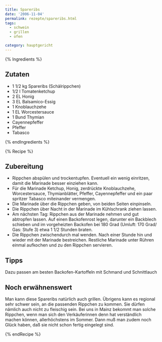 ```yaml
---
title: Spareribs
date: '2006-11-04'
permalink: rezepte/spareribs.html
tags:
  - schwein
  - grillen
  - ofen

category: hauptgericht
---
```


{% Ingredients %}

## Zutaten

- 1 1/2 kg Spareribs (Schälrippchen)
- 1/2 l Tomatenketchup
- 2 EL Honig
- 3 EL Balsamico-Essig
- 1 Knoblauchzehe
- 1 EL Worcestersauce
- 1 Bund Thymian
- Cayennepfeffer
- Pfeffer
- Tabasco

{% endIngredients %}

{% Recipe %}

## Zubereitung

- Rippchen abspülen und trockentupfen. Eventuell ein wenig einritzen, damit die Marinade besser einziehen kann.
- Für die Marinade Ketchup, Honig, zerdrückte Knoblauchzehe, Worcestersauce, Thymianblätter, Pfeffer, Cayennepfeffer und ein paar spritzer Tabasco miteinander vermengen.
- Die Marinade über die Rippchen geben, von beiden Seiten einpinseln.
- Die Rippchen über Nacht in der Marinade im Kühlschrank ziehen lassen.
- Am nächsten Tag: Rippchen aus der Marinade nehmen und gut abtropfen lassen. Auf einen Backofenrost legen, darunter ein Backblech schieben und im vorgeheizten Backofen bei 180 Grad (Umluft: 170 Grad/ Gas: Stufe 3) etwa 1 1/2 Stunden braten.
- Die Rippchen zwischendurch mal wenden. Nach einer Stunde hin und wieder mit der Marinade bestreichen. Restliche Marinade unter Rühren einmal aufkochen und zu den Rippchen servieren.

## Tipps

Dazu passen am besten Backofen-Kartoffeln mit Schmand und Schnittlauch

## Noch erwähnenswert

Man kann diese Spareribs natürlich auch grillen. Übrigens kann es regional sehr schwer sein, an die passenden Rippchen zu kommen. Sie dürfen nämlich auch nicht zu fleischig sein. Bei uns in Mainz bekommt man solche Rippchen, wenn man sich den Verkäuferinnen denn hat verständlich machen können, allerhöchstens im Sommer. Dann muß man zudem noch Glück haben, daß sie nicht schon fertig eingelegt sind.

{% endRecipe %}
